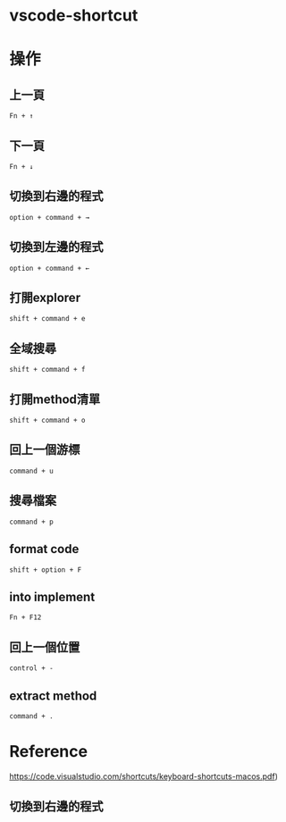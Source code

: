 # vscode-shortcut

# 操作
## 上一頁
```
Fn + ↑
```

## 下一頁
```
Fn + ↓
```
## 切換到右邊的程式
```
option + command + →
```

## 切換到左邊的程式
```
option + command + ←
```
## 打開explorer
```
shift + command + e
```

## 全域搜尋
```
shift + command + f
```
## 打開method清單
```
shift + command + o
```

## 回上一個游標
```
command + u
```

## 搜尋檔案
```
command + p
```

## format code
```
shift + option + F
```
## into implement
```
Fn + F12
```

## 回上一個位置
```
control + -
```

## extract method
```
command + .
```


# Reference
https://code.visualstudio.com/shortcuts/keyboard-shortcuts-macos.pdf)
## 切換到右邊的程式
